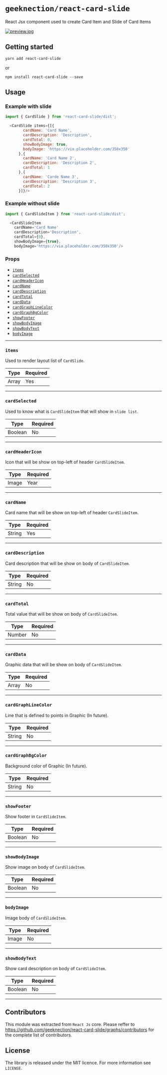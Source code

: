 # `geeknection/react-card-slide`

React Jsx component used to create Card Item and Slide of Card Items

[![preview.jpg](https://i.postimg.cc/hjRmvN7H/preview.jpg)](https://postimg.cc/1gMXYCBH)


## Getting started

`yarn add react-card-slide`

or

`npm install react-card-slide --save`

## Usage

### Example with slide

```javascript
import { CardSlide } from 'react-card-slide/dist';
```

```javascript
  <CardSlide items={[{
        cardName: 'Card Name',
        cardDescription: 'Description',
        cardTotal: 0,
        showBodyImage: true,
        bodyImage: 'https://via.placeholder.com/350x350'
      },{
        cardName: 'Card Name 2',
        cardDescription: 'Description 2',
        cardTotal: 1
      },{
        cardName: 'Carde Name 3',
        cardDescription: 'Description 3',
        cardTotal: 2
      }]}/>
```

### Example without slide

```javascript
import { CardSlideItem } from 'react-card-slide/dist';
```

```javascript
  <CardSlideItem
	cardName='Card Name'
	cardDescription='Description',
	cardTotal={0},
	showBodyImage={true},
	bodyImage='https://via.placeholder.com/350x350'/>
```

### Props

- [`items`](#items)
- [`cardSelected`](#cardSelected)
- [`cardHeaderIcon`](#cardHeaderIcon)
- [`cardName`](#cardName)
- [`cardDescription`](#cardDescription)
- [`cardTotal`](#cardTotal)
- [`cardData`](#cardData)
- [`cardGraphLineColor`](#cardGraphLineColor)
- [`cardGraphBgColor`](#cardGraphBgColor)
- [`showFooter`](#showFooter)
- [`showBodyImage`](#showBodyImage)
- [`showBodyText`](#showBodyText)
- [`bodyImage`](#bodyImage)


---

### `items`

Used to render layout list of `CardSlide`.

| Type       | Required |
| ---------- | -------- |
| Array      | Yes      |

---

### `cardSelected`

Used to know what is `CardSlideItem` that will show in `slide list`.

| Type         | Required |
| ------------ | -------- |
| Boolean      | No      |

---

### `cardHeaderIcon`

Icon that will be show on top-left of header `CardSlideItem`.

| Type             | Required |
| ---------------- | -------- |
| Image            | Year     |

---

### `cardName`

Card name that will be show on top-left of header `CardSlideItem`.

| Type             | Required |
| ---------------- | -------- |
| String           | Yes      |

---

### `cardDescription`

Card description that will be show on body of `CardSlideItem`.

| Type             | Required |
| ---------------- | -------- |
| String           | No       |

---

### `cardTotal`

Total value that will be show on body of `CardSlideItem`.

| Type             | Required |
| ---------------- | -------- |
| Number           | No       |

---

### `cardData`

Graphic data that will be show on body of `CardSlideItem`.

| Type             | Required |
| ---------------- | -------- |
| Array            | No       |

---

### `cardGraphLineColor`

Line that is defined to points in Graphic (In future).

| Type             | Required |
| ---------------- | -------- |
| String           | No       |

---

### `cardGraphBgColor`

Background color of Graphic (In future).

| Type             | Required |
| ---------------- | -------- |
| String           | No       |

---

### `showFooter`

Show footer in `CardSlideItem`.

| Type             | Required |
| ---------------- | -------- |
| Boolean          | No       |

---

### `showBodyImage`

Show image on body of `CardSlideItem`.

| Type             | Required |
| ---------------- | -------- |
| Boolean          | No       |

---

### `bodyImage`

Image body of `CardSlideItem`.

| Type             | Required |
| ---------------- | -------- |
| Image            | No       |

---

### `showBodyText`

Show card description on body of `CardSlideItem`.

| Type             | Required |
| ---------------- | -------- |
| Boolean          | No       |

---

## Contributors

This module was extracted from `React Js` core. Please reffer to https://github.com/geeknection/react-card-slide/graphs/contributors for the complete list of contributors.

## License
The library is released under the MIT licence. For more information see `LICENSE`.
